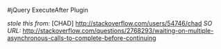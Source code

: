 #jQuery ExecuteAfter Plugin

*stole this from:* [CHAD] http://stackoverflow.com/users/54746/chad
*SO URL:* http://stackoverflow.com/questions/2768293/waiting-on-multiple-asynchronous-calls-to-complete-before-continuing

